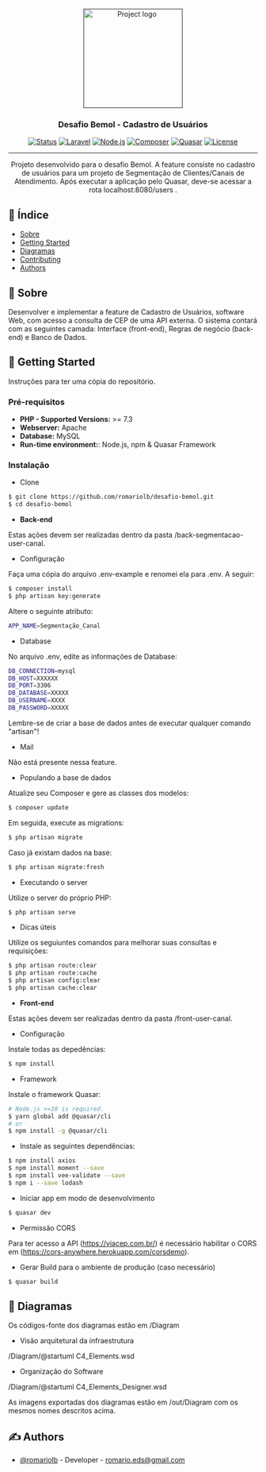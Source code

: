 <p align="center">
  <a href="" rel="noopener">
 <img width=200px height=200px src="https://i.imgur.com/6wj0hh6.jpg" alt="Project logo"></a>
</p>

<h3 align="center">Desafio Bemol - Cadastro de Usuários</h3>

<div align="center">

[![Status](https://img.shields.io/badge/status-active-success.svg)]()
[![Laravel](https://img.shields.io/badge/Laravel-8.x-brightgreen.svg?style=flat-square)](http://laravel.com)
[![Node.js](https://img.shields.io/badge/Node.js-14.15.1-brightgreen.svg?style=flat-square)](https://nodejs.org/en/)
[![Composer](https://img.shields.io/badge/Composer-2.0.8-brightgreen.svg?style=flat-square)](https://getcomposer.org)
[![Quasar](https://img.shields.io/badge/Quasar-1.14.7-blue)](https://quasar.dev/)
[![License](https://img.shields.io/badge/license-MIT-blue.svg)](/LICENSE)

</div>

---

<p align="center"> Projeto desenvolvido para o desafio Bemol. A feature consiste no cadastro de usuários para um projeto de Segmentação de Clientes/Canais de Atendimento. Após executar a aplicação pelo Quasar, deve-se acessar a rota localhost:8080/users .
    <br> 
</p>

## 📝 Índice

- [Sobre](#about)
- [Getting Started](#getting_started)
- [Diagramas](#diagram)
- [Contributing](../CONTRIBUTING.md)
- [Authors](#authors)

## 🧐 Sobre <a name = "about"></a>

Desenvolver e implementar a feature de Cadastro de Usuários, software Web, com acesso a consulta de CEP de uma API externa. O sistema contará com as seguintes camada: Interface (front-end), Regras de negócio (back-end) e Banco de Dados.

## 🏁 Getting Started <a name = "getting_started"></a>

Instruções para ter uma cópia do repositório.

### Pré-requisitos

-   **PHP - Supported Versions:** >= 7.3
-   **Webserver:** Apache
-   **Database:** MySQL
-   **Run-time environment:**: Node.js, npm & Quasar Framework

### Instalação

- Clone

```bash
$ git clone https://github.com/romariolb/desafio-bemol.git
$ cd desafio-bemol
```

-   **Back-end**

Estas ações devem ser realizadas dentro da pasta /back-segmentacao-user-canal.

- Configuração

Faça uma cópia do arquivo .env-example e renomei ela para .env. A seguir:

```bash
$ composer install
$ php artisan key:generate
```

Altere o seguinte atributo:

```bash
APP_NAME=Segmentação_Canal
```

- Database

No arquivo .env, edite as informações de Database:

```bash
DB_CONNECTION=mysql
DB_HOST=XXXXXX
DB_PORT=3306
DB_DATABASE=XXXXX
DB_USERNAME=XXXX
DB_PASSWORD=XXXXX
```

Lembre-se de criar a base de dados antes de executar qualquer comando "artisan"!

- Mail

Não está presente nessa feature.

- Populando a base de dados

Atualize seu Composer e gere as classes dos modelos:

```bash
$ composer update
```

Em seguida, execute as migrations:

```bash
$ php artisan migrate
```
Caso já existam dados na base:

```bash
$ php artisan migrate:fresh
```

- Executando o server

Utilize o server do próprio PHP:

```bash
$ php artisan serve
```

- Dicas úteis

Utilize os seguiuntes comandos para melhorar suas consultas e requisições:

```bash
$ php artisan route:clear
$ php artisan route:cache
$ php artisan config:clear
$ php artisan cache:clear
```

-   **Front-end**

Estas ações devem ser realizadas dentro da pasta /front-user-canal.

- Configuração

Instale todas as depedências:

```bash
$ npm install
```

- Framework

Instale o framework Quasar:

```bash
# Node.js >=10 is required.
$ yarn global add @quasar/cli
# or
$ npm install -g @quasar/cli
```

- Instale as seguintes dependências:

```bash
$ npm install axios
$ npm install moment --save
$ npm install vee-validate --save
$ npm i --save lodash
```

- Iniciar app em modo de desenvolvimento

```bash
$ quasar dev
```

- Permissão CORS

Para ter acesso a API (https://viacep.com.br/) é necessário habilitar o CORS em
(https://cors-anywhere.herokuapp.com/corsdemo).

- Gerar Build para o ambiente de produção (caso necessário)

```bash
$ quasar build
```

## 🚀 Diagramas <a name = "diagram"></a>

Os códigos-fonte dos diagramas estão em /Diagram

- Visão arquitetural da infraestrutura

/Diagram/@startuml C4_Elements.wsd

- Organização do Software

/Diagram/@startuml C4_Elements_Designer.wsd

As imagens exportadas dos diagramas estão em /out/Diagram com os mesmos nomes descritos acima.


## ✍️ Authors <a name = "authors"></a>

- [@romariolb](https://github.com/romariolb) - Developer - romario.eds@gmail.com


